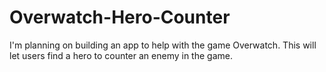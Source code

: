 # Overwatch-Hero-Counter

I'm planning on building an app to help with the game Overwatch. This will let users find a hero to counter an enemy in the game.
